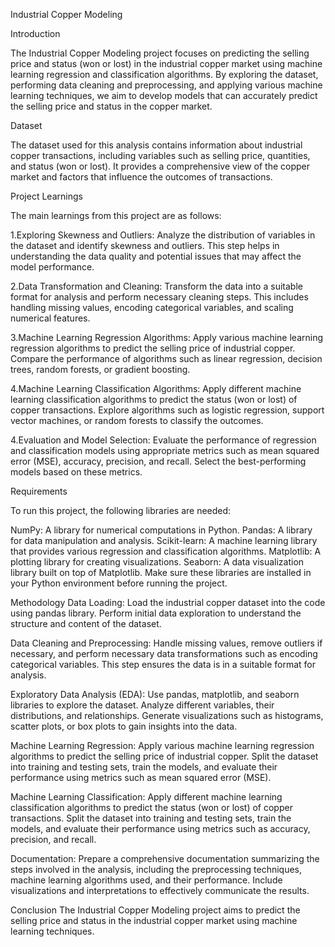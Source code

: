 Industrial Copper Modeling

Introduction

The Industrial Copper Modeling project focuses on predicting the selling price and status (won or lost) in the industrial copper market using machine learning regression and classification algorithms. By exploring the dataset, performing data cleaning and preprocessing, and applying various machine learning techniques, we aim to develop models that can accurately predict the selling price and status in the copper market.

Dataset

The dataset used for this analysis contains information about industrial copper transactions, including variables such as selling price, quantities, and status (won or lost). It provides a comprehensive view of the copper market and factors that influence the outcomes of transactions.

Project Learnings

The main learnings from this project are as follows:

1.Exploring Skewness and Outliers: Analyze the distribution of variables in the dataset and identify skewness and outliers. This step helps in understanding the data quality and potential issues that may affect the model performance.

2.Data Transformation and Cleaning: Transform the data into a suitable format for analysis and perform necessary cleaning steps. This includes handling missing values, encoding categorical variables, and scaling numerical features.

3.Machine Learning Regression Algorithms: Apply various machine learning regression algorithms to predict the selling price of industrial copper. Compare the performance of algorithms such as linear regression, decision trees, random forests, or gradient boosting.

4.Machine Learning Classification Algorithms: Apply different machine learning classification algorithms to predict the status (won or lost) of copper transactions. Explore algorithms such as logistic regression, support vector machines, or random forests to classify the outcomes.

4.Evaluation and Model Selection: Evaluate the performance of regression and classification models using appropriate metrics such as mean squared error (MSE), accuracy, precision, and recall. Select the best-performing models based on these metrics.

Requirements

To run this project, the following libraries are needed:

NumPy: A library for numerical computations in Python.
Pandas: A library for data manipulation and analysis.
Scikit-learn: A machine learning library that provides various regression and classification algorithms.
Matplotlib: A plotting library for creating visualizations.
Seaborn: A data visualization library built on top of Matplotlib.
Make sure these libraries are installed in your Python environment before running the project.

Methodology
Data Loading: Load the industrial copper dataset into the code using pandas library. Perform initial data exploration to understand the structure and content of the dataset.

Data Cleaning and Preprocessing: Handle missing values, remove outliers if necessary, and perform necessary data transformations such as encoding categorical variables. This step ensures the data is in a suitable format for analysis.

Exploratory Data Analysis (EDA): Use pandas, matplotlib, and seaborn libraries to explore the dataset. Analyze different variables, their distributions, and relationships. Generate visualizations such as histograms, scatter plots, or box plots to gain insights into the data.

Machine Learning Regression: Apply various machine learning regression algorithms to predict the selling price of industrial copper. Split the dataset into training and testing sets, train the models, and evaluate their performance using metrics such as mean squared error (MSE).

Machine Learning Classification: Apply different machine learning classification algorithms to predict the status (won or lost) of copper transactions. Split the dataset into training and testing sets, train the models, and evaluate their performance using metrics such as accuracy, precision, and recall.

Documentation: Prepare a comprehensive documentation summarizing the steps involved in the analysis, including the preprocessing techniques, machine learning algorithms used, and their performance. Include visualizations and interpretations to effectively communicate the results.

Conclusion
The Industrial Copper Modeling project aims to predict the selling price and status in the industrial copper market using machine learning techniques.
